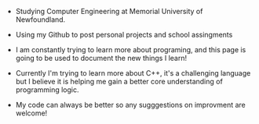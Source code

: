- Studying Computer Engineering at Memorial University of Newfoundland.

- Using my Github to post personal projects and school assingments

- I am constantly trying to learn more about programing, and this page is going to be used to document the new things I learn!

- Currently I'm trying to learn more about C++, it's a challenging language but I believe it is helping me gain a better core understanding of programming logic.
 
- My code can always be better so any sugggestions on improvment are welcome!

